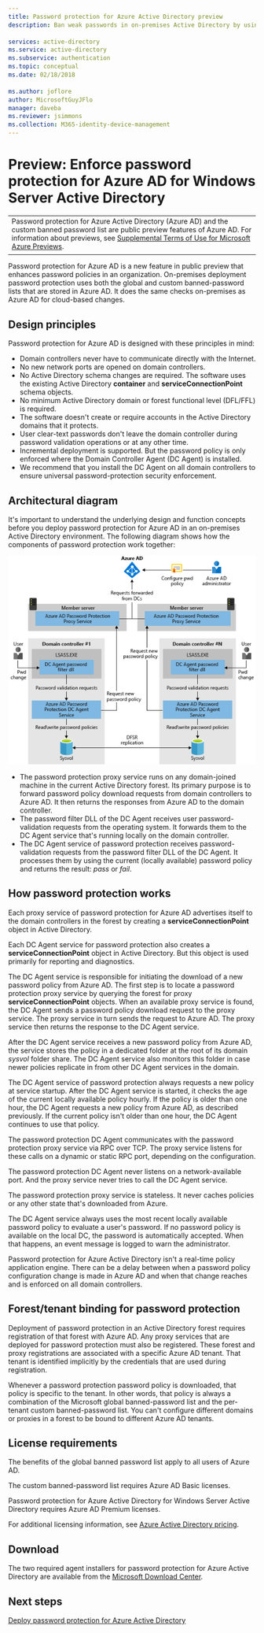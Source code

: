 ```yaml
---
title: Password protection for Azure Active Directory preview
description: Ban weak passwords in on-premises Active Directory by using Password protection for Azure Active Directory preview

services: active-directory
ms.service: active-directory
ms.subservice: authentication
ms.topic: conceptual
ms.date: 02/18/2018

ms.author: joflore
author: MicrosoftGuyJFlo
manager: daveba
ms.reviewer: jsimmons
ms.collection: M365-identity-device-management
---
```


# Preview: Enforce password protection for Azure AD for Windows Server Active Directory

|     |
| --- |
| Password protection for Azure Active Directory (Azure AD) and the custom banned password list are public preview features of Azure AD. For information about previews, see [Supplemental Terms of Use for Microsoft Azure Previews](https://azure.microsoft.com/support/legal/preview-supplemental-terms/).|
|     |

Password protection for Azure AD is a new feature in public preview that enhances password policies in an organization. On-premises deployment password protection uses both the global and custom banned-password lists that are stored in Azure AD. It does the same checks on-premises as Azure AD for cloud-based changes.

## Design principles

Password protection for Azure AD is designed with these principles in mind:

* Domain controllers never have to communicate directly with the Internet.
* No new network ports are opened on domain controllers.
* No Active Directory schema changes are required. The software uses the existing Active Directory **container** and **serviceConnectionPoint** schema objects.
* No minimum Active Directory domain or forest functional level (DFL/FFL) is required.
* The software doesn't create or require accounts in the Active Directory domains that it protects.
* User clear-text passwords don't leave the domain controller during password validation operations or at any other time.
* Incremental deployment is supported. But the password policy is only enforced where the Domain Controller Agent (DC Agent) is installed.
* We recommend that you install the DC Agent on all domain controllers to ensure universal password-protection security enforcement.
## Architectural diagram

It's important to understand the underlying design and function concepts before you deploy password protection for Azure AD in an on-premises Active Directory environment. The following diagram shows how the components of password protection work together:

![How password protection for AD components works together](./media/concept-password-ban-bad-on-premises/azure-ad-password-protection.png)

* The password protection proxy service runs on any domain-joined machine in the current Active Directory forest. Its primary purpose is to forward password policy download requests from domain controllers to Azure AD. It then returns the responses from Azure AD to the domain controller.
* The password filter DLL of the DC Agent receives user password-validation requests from the operating system. It forwards them to the DC Agent service that's running locally on the domain controller.
* The DC Agent service of password protection receives password-validation requests from the password filter DLL of the DC Agent. It processes them by using the current (locally available) password policy and returns the result: *pass* or *fail*.

## How password protection works

Each proxy service of password protection for Azure AD advertises itself to the domain controllers in the forest by creating a **serviceConnectionPoint** object in Active Directory.

Each DC Agent service for password protection also creates a **serviceConnectionPoint** object in Active Directory. But this object is used primarily for reporting and diagnostics.

The DC Agent service is responsible for initiating the download of a new password policy from Azure AD. The first step is to locate a password protection proxy service by querying the forest for proxy **serviceConnectionPoint** objects. When an available proxy service is found, the DC Agent sends a password policy download request to the proxy service. The proxy service in turn sends the request to Azure AD. The proxy service then returns the response to the DC Agent service.

After the DC Agent service receives a new password policy from Azure AD, the service stores the policy in a dedicated folder at the root of its domain *sysvol* folder share. The DC Agent service also monitors this folder in case newer policies replicate in from other DC Agent services in the domain.

The DC Agent service of password protection always requests a new policy at service startup. After the DC Agent service is started, it checks the age of the current locally available policy hourly. If the policy is older than one hour, the DC Agent requests a new policy from Azure AD, as described previously. If the current policy isn't older than one hour, the DC Agent continues to use that policy.

The password protection DC Agent communicates with the password protection proxy service via RPC over TCP. The proxy service listens for these calls on a dynamic or static RPC port, depending on the configuration.

The password protection DC Agent never listens on a network-available port. And the proxy service never tries to call the DC Agent service.

The password protection proxy service is stateless. It never caches policies or any other state that's downloaded from Azure.

The DC Agent service always uses the most recent locally available password policy to evaluate a user's password. If no password policy is available on the local DC, the password is automatically accepted. When that happens, an event message is logged to warn the administrator.

Password protection for Azure Active Directory isn't a real-time policy application engine. There can be a delay between when a password policy configuration change is made in Azure AD and when that change reaches and is enforced on all domain controllers.

## Forest/tenant binding for password protection

Deployment of password protection in an Active Directory forest requires registration of that forest with Azure AD. Any proxy services that are deployed for password protection must also be registered. These forest and proxy registrations are associated with a specific Azure AD tenant. That tenant is identified implicitly by the credentials that are used during registration.

Whenever a password protection password policy is downloaded, that policy is specific to the tenant. In other words, that policy is always a combination of the Microsoft global banned-password list and the per-tenant custom banned-password list. You can't configure different domains or proxies in a forest to be bound to different Azure AD tenants.

## License requirements

The benefits of the global banned password list apply to all users of Azure AD.

The custom banned-password list requires Azure AD Basic licenses.

Password protection for Azure Active Directory for Windows Server Active Directory requires Azure AD Premium licenses.

For additional licensing information, see [Azure Active Directory pricing](https://azure.microsoft.com/pricing/details/active-directory/).

## Download

The two required agent installers for password protection for Azure Active Directory are available from the [Microsoft Download Center](https://www.microsoft.com/download/details.aspx?id=57071).

## Next steps
[Deploy password protection for Azure Active Directory](howto-password-ban-bad-on-premises-deploy.md)

